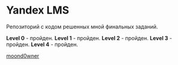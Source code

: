 # Yandex LMS

Репозиторий с кодом решенных мной финальных заданий.

**Level 0** - пройден.
**Level 1** - пройден.
**Level 2** - пройден.
**Level 3** - пройден.
**Level 4** - пройден.

[moond0wner](https://github.com/moond0wner)
